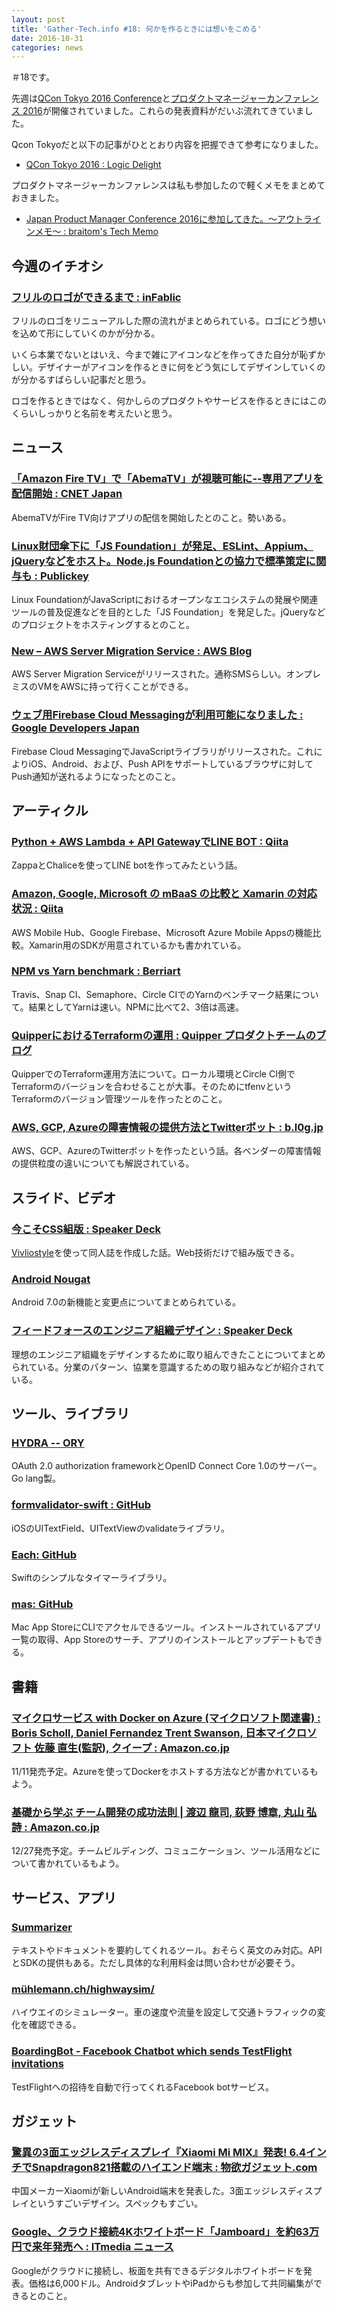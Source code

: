 ```yaml
---
layout: post
title: 'Gather-Tech.info #18: 何かを作るときには想いをこめる'
date: 2016-10-31
categories: news
---
```


＃18です。

先週は[QCon Tokyo 2016 Conference](http://www.qcontokyo.com/index.html)と[プロダクトマネージャーカンファレンス 2016](http://pmconf.jp/)が開催されていました。これらの発表資料がだいぶ流れてきていました。

Qcon Tokyoだと以下の記事がひととおり内容を把握できて参考になりました。

- [QCon Tokyo 2016 <Engineer Track> : Logic Delight](http://shiopu.hatenablog.com/entry/2016/10/25/022944)

プロダクトマネージャーカンファレンスは私も参加したので軽くメモをまとめておきました。

- [Japan Product Manager Conference 2016に参加してきた。〜アウトラインメモ〜 : braitom's Tech Memo](http://braitom.hatenablog.com/entry/2016/10/26/223110)

## 今週のイチオシ

### [フリルのロゴができるまで : inFablic](http://in.fablic.co.jp/entry/fril-renewal)

フリルのロゴをリニューアルした際の流れがまとめられている。ロゴにどう想いを込めて形にしていくのかが分かる。

いくら本業でないとはいえ、今まで雑にアイコンなどを作ってきた自分が恥ずかしい。デザイナーがアイコンを作るときに何をどう気にしてデザインしていくのが分かるすばらしい記事だと思う。

ロゴを作るときではなく、何かしらのプロダクトやサービスを作るときにはこのくらいしっかりと名前を考えたいと思う。

## ニュース

### [「Amazon Fire TV」で「AbemaTV」が視聴可能に--専用アプリを配信開始 : CNET Japan](http://japan.cnet.com/news/service/35090997/)

AbemaTVがFire TV向けアプリの配信を開始したとのこと。勢いある。

### [Linux財団傘下に「JS Foundation」が発足、ESLint、Appium、jQueryなどをホスト。Node.js Foundationとの協力で標準策定に関与も : Publickey](http://www.publickey1.jp/blog/16/js_foundation.html)

Linux FoundationがJavaScriptにおけるオープンなエコシステムの発展や関連ツールの普及促進などを目的とした「JS Foundation」を発足した。jQueryなどのプロジェクトをホスティングするとのこと。

### [New – AWS Server Migration Service : AWS Blog](https://aws.amazon.com/jp/blogs/aws/new-aws-server-migration-service/)

AWS Server Migration Serviceがリリースされた。通称SMSらしい。オンプレミスのVMをAWSに持って行くことができる。

### [ウェブ用Firebase Cloud Messagingが利用可能になりました : Google Developers Japan](https://googledevjp.blogspot.jp/2016/10/announcing-firebase-cloud-messaging-for.html)

Firebase Cloud MessagingでJavaScriptライブラリがリリースされた。これによりiOS、Android、および、Push APIをサポートしているブラウザに対してPush通知が送れるようになったとのこと。

## アーティクル

### [Python + AWS Lambda + API GatewayでLINE BOT : Qiita](http://qiita.com/c-bata/items/710021d1405c942211fb)

ZappaとChaliceを使ってLINE botを作ってみたという話。

### [Amazon, Google, Microsoft の mBaaS の比較と Xamarin の対応状況 : Qiita](http://qiita.com/amay077/items/2d4c01de7607fb8edae2)

AWS Mobile Hub、Google Firebase、Microsoft Azure Mobile Appsの機能比較。Xamarin用のSDKが用意されているかも書かれている。

### [NPM vs Yarn benchmark : Berriart](https://www.berriart.com/blog/2016/10/npm-yarn-benchmark/)

Travis、Snap CI、Semaphore、Circle CIでのYarnのベンチマーク結果について。結果としてYarnは速い。NPMに比べて2、3倍は高速。

### [QuipperにおけるTerraformの運用 : Quipper プロダクトチームのブログ](http://quipper.hatenablog.com/entry/2016/10/14/163831)

QuipperでのTerraform運用方法について。ローカル環境とCircle CI側でTerraformのバージョンを合わせることが大事。そのためにtfenvというTerraformのバージョン管理ツールを作ったとのこと。

### [AWS, GCP, Azureの障害情報の提供方法とTwitterボット : b.l0g.jp](http://b.l0g.jp/cloud/2016/10/24/aws-gcp-azure-status/)

AWS、GCP、AzureのTwitterボットを作ったという話。各ベンダーの障害情報の提供粒度の違いについても解説されている。

## スライド、ビデオ

### [今こそCSS組版 : Speaker Deck](https://speakerdeck.com/spring_raining/jin-kosocsszu-ban)

[Vivliostyle](http://vivliostyle.com/ja/)を使って同人誌を作成した話。Web技術だけで組み版できる。

### [Android Nougat](http://yaraki.github.io/slides/jag-201610/index.html#1)

Android 7.0の新機能と変更点についてまとめられている。

### [フィードフォースのエンジニア組織デザイン : Speaker Deck](https://speakerdeck.com/hapicky/huidohuosufalseenziniazu-zhi-dezain)

理想のエンジニア組織をデザインするために取り組んできたことについてまとめられている。分業のパターン、協業を意識するための取り組みなどが紹介されている。

## ツール、ライブラリ

### [HYDRA -- ORY](https://www.ory.am/products/hydra)

OAuth 2.0 authorization frameworkとOpenID Connect Core 1.0のサーバー。Go lang製。

### [formvalidator-swift : GitHub](https://github.com/ustwo/formvalidator-swift)

iOSのUITextField、UITextViewのvalidateライブラリ。

### [Each: GitHub](https://github.com/dalu93/Each)

Swiftのシンプルなタイマーライブラリ。

### [mas: GitHub](https://github.com/mas-cli/mas)

Mac App StoreにCLIでアクセルできるツール。インストールされているアプリ一覧の取得、App Storeのサーチ、アプリのインストールとアップデートもできる。

## 書籍

### [マイクロサービス with Docker on Azure (マイクロソフト関連書) : Boris Scholl, Daniel Fernandez Trent Swanson, 日本マイクロソフト 佐藤 直生(監訳), クイープ : Amazon.co.jp](https://www.amazon.co.jp/%E3%83%9E%E3%82%A4%E3%82%AF%E3%83%AD%E3%82%B5%E3%83%BC%E3%83%93%E3%82%B9-Docker-Azure-%E3%83%9E%E3%82%A4%E3%82%AF%E3%83%AD%E3%82%BD%E3%83%95%E3%83%88%E9%96%A2%E9%80%A3%E6%9B%B8-Scholl/dp/4822298841/)

11/11発売予定。Azureを使ってDockerをホストする方法などが書かれているもよう。

### [基礎から学ぶ チーム開発の成功法則 | 渡辺 龍司, 荻野 博章, 丸山 弘詩 : Amazon.co.jp](https://www.amazon.co.jp/dp/4839960232/)

12/27発売予定。チームビルディング、コミュニケーション、ツール活用などについて書かれているもよう。

## サービス、アプリ

### [Summarizer](http://summarizer.intellexer.com/)

テキストやドキュメントを要約してくれるツール。おそらく英文のみ対応。APIとSDKの提供もある。ただし具体的な利用料金は問い合わせが必要そう。

### [mühlemann.ch/highwaysim/](http://xn--mhlemann-65a.ch/highwaysim/)

ハイウエイのシミュレーター。車の速度や流量を設定して交通トラフィックの変化を確認できる。

### [BoardingBot - Facebook Chatbot which sends TestFlight invitations](https://boardingbot.boorgle.com/)

TestFlightへの招待を自動で行ってくれるFacebook botサービス。

## ガジェット

### [驚異の3面エッジレスディスプレイ『Xiaomi Mi MIX』発表! 6.4インチでSnapdragon821搭載のハイエンド端末 : 物欲ガジェット.com](http://butsuyoku-gadget.com/mi-mix/)

中国メーカーXiaomiが新しいAndroid端末を発表した。3面エッジレスディスプレイというすごいデザイン。スペックもすごい。

### [Google、クラウド接続4Kホワイトボード「Jamboard」を約63万円で来年発売へ : ITmedia ニュース](http://www.itmedia.co.jp/news/articles/1610/26/news068.html)

Googleがクラウドに接続し、板面を共有できるデジタルホワイトボードを発表。価格は6,000ドル。AndroidタブレットやiPadからも参加して共同編集ができるとのこと。
